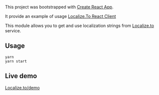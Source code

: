 This project was bootstrapped with [Create React App](https://github.com/facebook/create-react-app).

It provide an example of usage [Localize.To React Client](https://github.com/whitetown/localize-to-react)

This module allows you to get and use localization strings from [Localize.to](https://localize.to) service.

## Usage

```shell
yarn
yarn start
```

## Live demo

[Localize.to/demo](https://localize.to/demo/)

